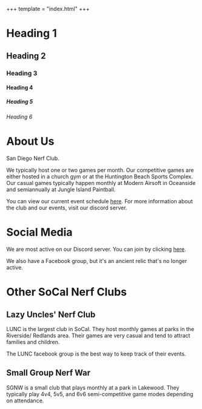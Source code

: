 +++
template = "index.html"
+++

# Heading 1

## Heading 2

### Heading 3

#### Heading 4

##### Heading 5

###### Heading 6

# About Us

San Diego Nerf Club.

We typically host one or two games per month. Our competitive games are either hosted
in a church gym or at the Huntington Beach Sports Complex. Our casual games typically
happen monthly at Modern Airsoft in Oceanside and semiannually at Jungle Island
Paintball.

You can view our current event schedule [here](/events). For more information about
the club and our events, visit our discord server.

# Social Media

We are most active on our Discord server. You can join by clicking [here](/discord).

We also have a Facebook group, but it's an ancient relic that's no longer active.

# Other SoCal Nerf Clubs

## Lazy Uncles' Nerf Club

LUNC is the largest club in SoCal. They host monthly games at parks in the Riverside/
Redlands area. Their games are very casual and tend to attract families and children.

The LUNC facebook group is the best way to keep track of their events.

## Small Group Nerf War

SGNW is a small club that plays monthly at a park in Lakewood. They typically play
4v4, 5v5, and 6v6 semi-competitive game modes depending on attendance.



